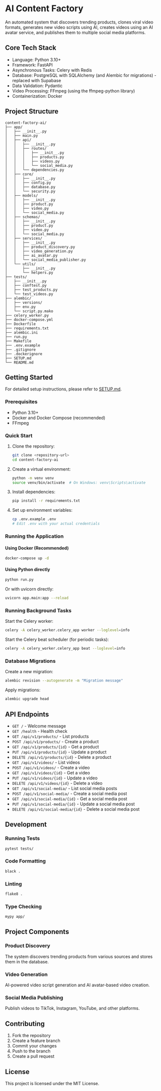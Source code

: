 # AI Content Factory

An automated system that discovers trending products, clones viral video formats, generates new video scripts using AI, creates videos using an AI avatar service, and publishes them to multiple social media platforms.

## Core Tech Stack

- Language: Python 3.10+
- Framework: FastAPI
- Asynchronous Tasks: Celery with Redis
- Database: PostgreSQL with SQLAlchemy (and Alembic for migrations) - replaced with Supabase
- Data Validation: Pydantic
- Video Processing: FFmpeg (using the ffmpeg-python library)
- Containerization: Docker

## Project Structure

```
content-factory-ai/
├── app/
│   ├── __init__.py
│   ├── main.py
│   ├── api/
│   │   ├── __init__.py
│   │   ├── routes/
│   │   │   ├── __init__.py
│   │   │   ├── products.py
│   │   │   ├── videos.py
│   │   │   └── social_media.py
│   │   └── dependencies.py
│   ├── core/
│   │   ├── __init__.py
│   │   ├── config.py
│   │   ├── database.py
│   │   └── security.py
│   ├── models/
│   │   ├── __init__.py
│   │   ├── product.py
│   │   ├── video.py
│   │   └── social_media.py
│   ├── schemas/
│   │   ├── __init__.py
│   │   ├── product.py
│   │   ├── video.py
│   │   └── social_media.py
│   ├── services/
│   │   ├── __init__.py
│   │   ├── product_discovery.py
│   │   ├── video_generation.py
│   │   ├── ai_avatar.py
│   │   └── social_media_publisher.py
│   └── utils/
│       ├── __init__.py
│       └── helpers.py
├── tests/
│   ├── __init__.py
│   ├── conftest.py
│   ├── test_products.py
│   └── test_videos.py
├── alembic/
│   ├── versions/
│   ├── env.py
│   └── script.py.mako
├── celery_worker.py
├── docker-compose.yml
├── Dockerfile
├── requirements.txt
├── alembic.ini
├── run.py
├── Makefile
├── .env.example
├── .gitignore
├── .dockerignore
├── SETUP.md
└── README.md
```

## Getting Started

For detailed setup instructions, please refer to [SETUP.md](SETUP.md).

### Prerequisites

- Python 3.10+
- Docker and Docker Compose (recommended)
- FFmpeg

### Quick Start

1. Clone the repository:
   ```bash
   git clone <repository-url>
   cd content-factory-ai
   ```

2. Create a virtual environment:
   ```bash
   python -m venv venv
   source venv/bin/activate  # On Windows: venv\Scripts\activate
   ```

3. Install dependencies:
   ```bash
   pip install -r requirements.txt
   ```

4. Set up environment variables:
   ```bash
   cp .env.example .env
   # Edit .env with your actual credentials
   ```

### Running the Application

#### Using Docker (Recommended)

```bash
docker-compose up -d
```

#### Using Python directly

```bash
python run.py
```

Or with uvicorn directly:

```bash
uvicorn app.main:app --reload
```

### Running Background Tasks

Start the Celery worker:

```bash
celery -A celery_worker.celery_app worker --loglevel=info
```

Start the Celery beat scheduler (for periodic tasks):

```bash
celery -A celery_worker.celery_app beat --loglevel=info
```

### Database Migrations

Create a new migration:

```bash
alembic revision --autogenerate -m "Migration message"
```

Apply migrations:

```bash
alembic upgrade head
```

## API Endpoints

- `GET /` - Welcome message
- `GET /health` - Health check
- `GET /api/v1/products/` - List products
- `POST /api/v1/products/` - Create a product
- `GET /api/v1/products/{id}` - Get a product
- `PUT /api/v1/products/{id}` - Update a product
- `DELETE /api/v1/products/{id}` - Delete a product
- `GET /api/v1/videos/` - List videos
- `POST /api/v1/videos/` - Create a video
- `GET /api/v1/videos/{id}` - Get a video
- `PUT /api/v1/videos/{id}` - Update a video
- `DELETE /api/v1/videos/{id}` - Delete a video
- `GET /api/v1/social-media/` - List social media posts
- `POST /api/v1/social-media/` - Create a social media post
- `GET /api/v1/social-media/{id}` - Get a social media post
- `PUT /api/v1/social-media/{id}` - Update a social media post
- `DELETE /api/v1/social-media/{id}` - Delete a social media post

## Development

### Running Tests

```bash
pytest tests/
```

### Code Formatting

```bash
black .
```

### Linting

```bash
flake8 .
```

### Type Checking

```bash
mypy app/
```

## Project Components

### Product Discovery
The system discovers trending products from various sources and stores them in the database.

### Video Generation
AI-powered video script generation and AI avatar-based video creation.

### Social Media Publishing
Publish videos to TikTok, Instagram, YouTube, and other platforms.

## Contributing

1. Fork the repository
2. Create a feature branch
3. Commit your changes
4. Push to the branch
5. Create a pull request

## License

This project is licensed under the MIT License.